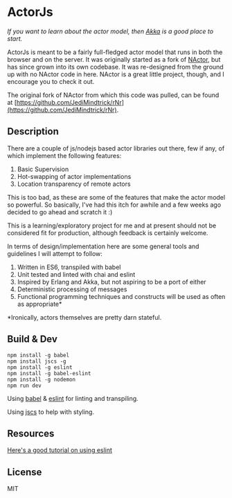 ActorJs
=======
_If you want to learn about the actor model, then [Akka](http://akka.io/) is a good place to start._

ActorJs is meant to be a fairly full-fledged actor model that runs in both the browser and on the server.  It was originally started as a fork of [NActor](https://github.com/benlau/nactor), but has since grown into its own codebase.  It was re-designed from the ground up with no NActor code in here.  NActor is a great little project, though, and I encourage you to check it out.

The original fork of NActor from which this code was pulled, can be found at [https://github.com/JediMindtrick/rNr](https://github.com/JediMindtrick/rNr).

Description
-----------

There are a couple of js/nodejs based actor libraries out there, few if any, of which implement the following features:

1.  Basic Supervision
2.  Hot-swapping of actor implementations
3.  Location transparency of remote actors

This is too bad, as these are some of the features that make the actor model so powerful.  So basically, I've had this itch for awhile and a few weeks ago decided to go ahead and scratch it :)

This is a learning/exploratory project for me and at present should not be considered fit for production, although feedback is certainly welcome.

In terms of design/implementation here are some general tools and guidelines I will attempt to follow:

1. Written in ES6, transpiled with babel
2. Unit tested and linted with chai and eslint
3. Inspired by Erlang and Akka, but not aspiring to be a port of either
4. Deterministic processing of messages
5. Functional programming techniques and constructs will be used as often as appropriate*

*Ironically, actors themselves are pretty darn stateful.

Build & Dev
-----------
```
npm install -g babel
npm install jscs -g
npm install -g eslint
npm install -g babel-eslint
npm install -g nodemon
npm run dev
```

Using [babel](https://babeljs.io/) & [eslint](http://eslint.org/docs/user-guide/configuring) for linting and transpiling.

Using [jscs](http://jscs.info/overview.html) to help with styling.

Resources
---------
[Here's a good tutorial on using eslint](https://medium.com/@dan_abramov/lint-like-it-s-2015-6987d44c5b48)

License
-------
MIT
